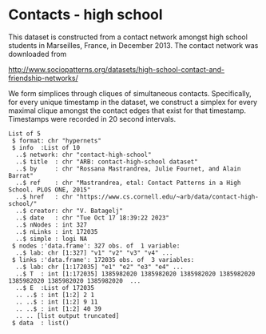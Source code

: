 # Contacts - high school

This dataset is constructed from a contact network amongst high school students
in Marseilles, France, in December 2013. The contact network was downloaded from

http://www.sociopatterns.org/datasets/high-school-contact-and-friendship-networks/

We form simplices through cliques of simultaneous contacts. Specifically, for
every unique timestamp in the dataset, we construct a simplex for every maximal
clique amongst the contact edges that exist for that timestamp. Timestamps were
recorded in 20 second intervals.

```
List of 5
 $ format: chr "hypernets"
 $ info  :List of 10
  ..$ network: chr "contact-high-school"
  ..$ title  : chr "ARB: contact-high-school dataset"
  ..$ by     : chr "Rossana Mastrandrea, Julie Fournet, and Alain Barrat"
  ..$ ref    : chr "Mastrandrea, etal: Contact Patterns in a High School. PLOS ONE, 2015"
  ..$ href   : chr "https://www.cs.cornell.edu/~arb/data/contact-high-school/"
  ..$ creator: chr "V. Batagelj"
  ..$ date   : chr "Tue Oct 17 18:39:22 2023"
  ..$ nNodes : int 327
  ..$ nLinks : int 172035
  ..$ simple : logi NA
 $ nodes :'data.frame': 327 obs. of  1 variable:
  ..$ lab: chr [1:327] "v1" "v2" "v3" "v4" ...
 $ links :'data.frame': 172035 obs. of  3 variables:
  ..$ lab: chr [1:172035] "e1" "e2" "e3" "e4" ...
  ..$ T  : int [1:172035] 1385982020 1385982020 1385982020 1385982020 1385982020 1385982020 1385982020  ...
  ..$ E  :List of 172035
  .. ..$ : int [1:2] 2 1
  .. ..$ : int [1:2] 9 11
  .. ..$ : int [1:2] 40 39
  .. .. [list output truncated]
 $ data  : list()
```
